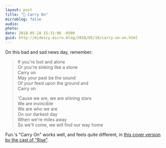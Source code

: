 ```yaml
---
layout: post
title: "🎵 Carry On"
microblog: false
audio: 
photo: 
date: 2018-05-18 15:31:06 -0500
guid: http://mjdescy.micro.blog/2018/05/18/carry-on-on.html
---
```

On this bad and sad news day, remember:

> If you're lost and alone  
> Or you're sinking like a stone  
> Carry on  
> May your past be the sound  
> Of your feed upon the ground and  
> Carry on  
>   
> 'Cause we are, we are shining stars  
> We are invincible  
> We are who we are  
> On our darkest day  
> When we're miles away  
> So we'll come, we will find our way home

Fun.'s "Carry On" works well, and feels quite different, in [this cover version by the cast of "Rise"](https://itunes.apple.com/us/album/carry-on-feat-shannon-purser-rise-cast-version/1382637611?i=1382638029). 

